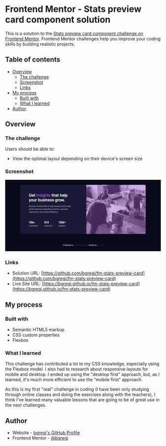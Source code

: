 # Frontend Mentor - Stats preview card component solution

This is a solution to the [Stats preview card component challenge on Frontend Mentor](https://www.frontendmentor.io/challenges/stats-preview-card-component-8JqbgoU62). Frontend Mentor challenges help you improve your coding skills by building realistic projects. 

## Table of contents

- [Overview](#overview)
  - [The challenge](#the-challenge)
  - [Screenshot](#screenshot)
  - [Links](#links)
- [My process](#my-process)
  - [Built with](#built-with)
  - [What I learned](#what-i-learned)
- [Author](#author)

## Overview

### The challenge

Users should be able to:

- View the optimal layout depending on their device's screen size

### Screenshot

![](./screenshot.png)

### Links

- Solution URL: [https://github.com/bgregi/fm-stats-preview-card](https://github.com/bgregi/fm-stats-preview-card)
- Live Site URL: [https://bgregi.github.io/fm-stats-preview-card](https://bgregi.github.io/fm-stats-preview-card)

## My process

### Built with

- Semantic HTML5 markup
- CSS custom properties
- Flexbox

### What I learned

This challenge has contributed a lot to my CSS knowledge, especially using the Flexbox model. I also had to research about responsive layouts for mobile and desktop. I ended up using the "desktop first" approach, but, as I learned, it's much more efficient to use the "mobile first" approach.

As this is my first "real" challenge in coding (I have been only studying through online classes and doing the exercises along with the teachers), I think I've learned many valuable lessons that are going to be of great use in the next challenges.

## Author

- Website - [bgregi's GitHub Profile](https://github.com/bgregi)
- Frontend Mentor - [@bgregi](https://www.frontendmentor.io/profile/bgregi)